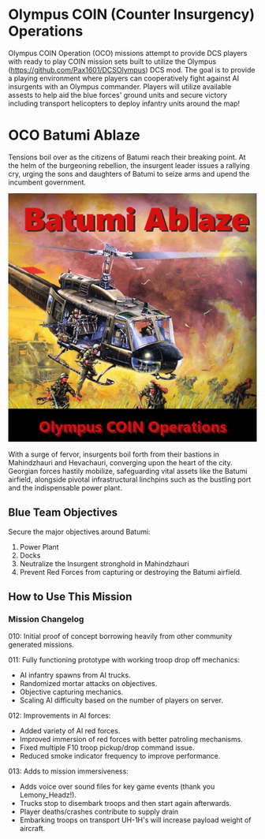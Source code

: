 # Olympus COIN (Counter Insurgency) Operations
Olympus COIN Operation (OCO) missions attempt to provide DCS players with ready to play COIN mission sets built to utilize the Olympus (https://github.com/Pax1601/DCSOlympus) DCS mod. The goal is to provide a playing environment where players can cooperatively fight against AI insurgents with an Olympus commander. Players will utilize available assests to help aid the blue forces' ground units and secure victory including transport helicopters to deploy infantry units around the map!

# OCO Batumi Ablaze
Tensions boil over as the citizens of Batumi reach their breaking point. At the helm of the burgeoning rebellion, the insurgent leader issues a rallying cry, urging the sons and daughters of Batumi to seize arms and upend the incumbent government.

![OCO Batumi Ablaze](https://github.com/zlehmann/OCO_Batumi_Ablaze/blob/main/OCO_BatumiAblaze_Cover.jpg?raw=true)

With a surge of fervor, insurgents boil forth from their bastions in Mahindzhauri and Hevachauri, converging upon the heart of the city. Georgian forces hastily mobilize, safeguarding vital assets like the Batumi airfield, alongside pivotal infrastructural linchpins such as the bustling port and the indispensable power plant.

## Blue Team Objectives
Secure the major objectives around Batumi:
1. Power Plant
2. Docks
3. Neutralize the Insurgent stronghold in Mahindzhauri
4. Prevent Red Forces from capturing or destroying the Batumi airfield.

## How to Use This Mission


### Mission Changelog
010: Initial proof of concept borrowing heavily from other community generated missions.

011: Fully functioning prototype with working troop drop off mechanics:
  - AI infantry spawns from AI trucks.
  - Randomized mortar attacks on objectives.
  - Objective capturing mechanics.
  - Scaling AI difficulty based on the number of players on server.

012: Improvements in AI forces:
  - Added variety of AI red forces.
  - Improved immersion of red forces with better patroling mechanisms.
  - Fixed multiple F10 troop pickup/drop command issue.
  - Reduced smoke indicator frequency to improve performance.

013: Adds to mission immersiveness:
  - Adds voice over sound files for key game events (thank you Lemony_Headz!).
  - Trucks stop to disembark troops and then start again afterwards.
  - Player deaths/crashes contribute to supply drain
  - Embarking troops on transport UH-1H's will increase payload weight of aircraft.
